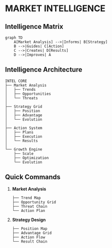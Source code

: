 # MARKET INTELLIGENCE

## Intelligence Matrix
```mermaid
graph TD
    A[Market Analysis] -->|Informs| B[Strategy]
    B -->|Guides| C[Action]
    C -->|Creates| D[Results]
    D -->|Improves| A
```

## Intelligence Architecture
```
INTEL CORE
├── Market Analysis
│   ├── Trends
│   ├── Opportunities
│   └── Threats
│
├── Strategy Grid
│   ├── Position
│   ├── Advantage
│   └── Evolution
│
├── Action System
│   ├── Plans
│   ├── Execution
│   └── Results
│
└── Growth Engine
    ├── Scale
    ├── Optimization
    └── Evolution
```

## Quick Commands
1. **Market Analysis**
   ```
   ├── Trend Map
   ├── Opportunity Grid
   ├── Threat Chain
   └── Action Plan
   ```

2. **Strategy Design**
   ```
   ├── Position Map
   ├── Advantage Grid
   ├── Action Flow
   └── Result Chain
   ```
